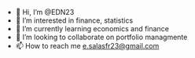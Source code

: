 - 👋 Hi, I’m @EDN23
- 👀 I’m interested in finance, statistics
- 🌱 I’m currently learning economics and finance
- 💞️ I’m looking to collaborate on portfolio managmente
- 📫 How to reach me e.salasfr23@gmail.com

<!---
EDN23/EDN23 is a ✨ special ✨ repository because its `README.md` (this file) appears on your GitHub profile.
You can click the Preview link to take a look at your changes.
--->
